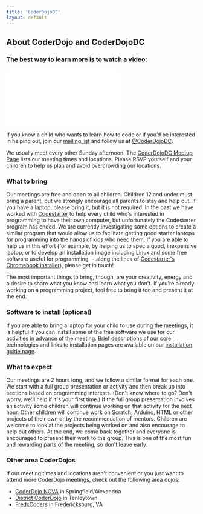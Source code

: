```yaml
---
title: 'CoderDojoDC'
layout: default
---
```

## About CoderDojo and CoderDojoDC

### The best way to learn more is to watch a video:

<div class="youtube-wrapper">
<iframe src="//www.youtube.com/embed/z_gcHGa8J1E" frameborder="0" allowfullscreen></iframe>
</div>

If you know a child who wants to learn how to code or if you’d be interested in
helping out, join our [mailing list](https://groups.google.com/forum/?fromgroups#!forum/coderdojodc")
and follow us at [@CoderDojoDC](https://twitter.com/CoderDojoDC).

We usually meet every other Sunday afternoon. The [CoderDojoDC Meetup
Page](http://www.meetup.com/CoderDojoDC/) lists our meeting times and locations.
Please RSVP yourself and your children to help us plan and avoid overcrowding
our locations.

### What to bring

Our meetings are free and open to all children. Children 12 and under must
bring a parent, but we strongly encourage all parents to stay and help out. If
you have a laptop, please bring it, but it is not required. In the past we have worked with [Codestarter](https://codestarter.org/) to help every child who's
interested in programming to have their own computer, but unfortunately the Codestarter program has ended. We are currently investigating some options to create a similar program that would allow us to facilitate getting good starter laptops for programming into the hands of kids who need them.  If you are able to help us in this effort (for example, by helping us to spec a good, inexpensive laptop, or to develop an installation image including Linux and some free software useful for programming -- along the lines of [Codestarter's Chromebook installer](https://github.com/codestarterorg/ubuntu-chromebook-installer)), please get in touch!

The most important things to bring, though, are your creativity, energy and a
desire to share what you know and learn what you don't. If you're already
working on a programming project, feel free to bring it too and present it at the
end.

### Software to install (optional)

If you are able to bring a laptop for your child to use during the meetings, it is helpful if you can install some of the free software we use for our activities in advance of the meeting.  Brief descriptions of our core technologies and links to installation pages are available on our [installation guide page](http://coderdojodc.com/installation.html).

### What to expect

Our meetings are 2 hours long, and we follow a similar format for each one. We
start with a full group presentation or activity and then break up into sections
based on programming interests. (Don't know where to go? Don't worry, we'll help
if it's your first time.) If the full group presentation involves an activity
some children will continue working on that activity for the next hour. Other
children will continue work on Scratch, Arduino, HTML or other projects of their
own or by the recommendation of mentors. Children are welcome to look at the
projects being worked on and also encourage to help out others.  At the end, we
come back together and everyone is encouraged to present their work to the
group. This is one of the most fun and rewarding parts of the meeting, so don't
leave early.

### Other area CoderDojos

If our meeting times and locations aren't convenient or you just want to attend
more CoderDojo meetings, check out the following area dojos:

* [CoderDojo NOVA](http://www.coderdojonova.co/) in Springfield/Alexandria
* [District CoderDojo](http://districtcoderdojo.weebly.com/) in Tenleytown
* [FredxCoders](http://www.fredxcoders.com/) in Fredericksburg, VA
